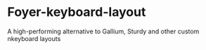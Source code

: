 # Foyer-keyboard-layout
A high-performing alternative to Gallium, Sturdy and other custom nkeyboard layouts

